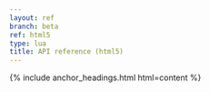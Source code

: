 ```yaml
---
layout: ref
branch: beta
ref: html5
type: lua
title: API reference (html5)
---
```

{% include anchor_headings.html html=content %}